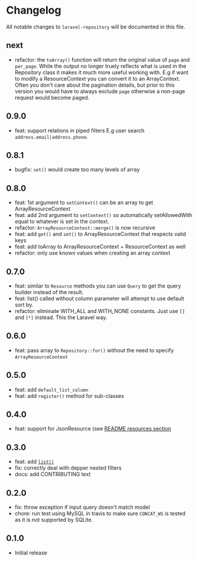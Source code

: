 # Changelog

All notable changes to `laravel-repository` will be documented in this file.

## next

-   refactor: the `toArray()` function will return the original value of `page`
    and `per_page`. While the output no longer truely reflects what is used in
    the Repository class it makes it much more useful working with. E.g if want
    to modify a ResourceContext you can convert it to an ArrayContext. Often you
    don't care about the pagination details, but prior to this version you would
    have to always exclude `page` otherwise a non-page request would become
    paged.

## 0.9.0

-   feat: support relations in piped filters E.g user search
    `address.email|address.phone`.

## 0.8.1

-   bugfix: `set()` would create too many levels of array

## 0.8.0

-   feat: 1st argument to `setContext()` can be an array to get ArrayResourceContext
-   feat: add 2nd argument to `setContext()` so automatically setAllowedWith
    equal to whatever is set in the context.
-   refactor: `ArrayResourceContext::merge()` is now recursive
-   feat: add `get()` and `set()` to ArrayResourceContext that respects valid keys
-   feat: add toArray to ArrayResourceContext + ResourceContext as well
-   refactor: only use known values when creating an array context

## 0.7.0

-   feat: similar to `Resource` methods you can use `Query` to get the query
    builder instead of the result.
-   feat: list() called without column parameter will attempt to use default sort by.
-   refactor: eliminate WITH_ALL and WITH_NONE constants. Just use `[]` and `[*]`
    instead. This the Laravel way.

## 0.6.0

-   feat: pass array to `Repository::for()` without the need to specify `ArrayResourceContext`

## 0.5.0

-   feat: add `default_list_column`
-   feat: add `register()` method for sub-classes

## 0.4.0

-   feat: support for JsonResource (see [README resources section](README.md#resources)

## 0.3.0

-   feat: add [`list()`](README.md#list)
-   fix: correctly deal with depper nested filters
-   docs: add CONTRIBUTING text

## 0.2.0

-   fix: throw exception if input query doesn't match model
-   chore: run test using MySQL in travis to make sure `CONCAT_WS` is tested as
    it is not supported by SQLite.

## 0.1.0

-   Initial release
